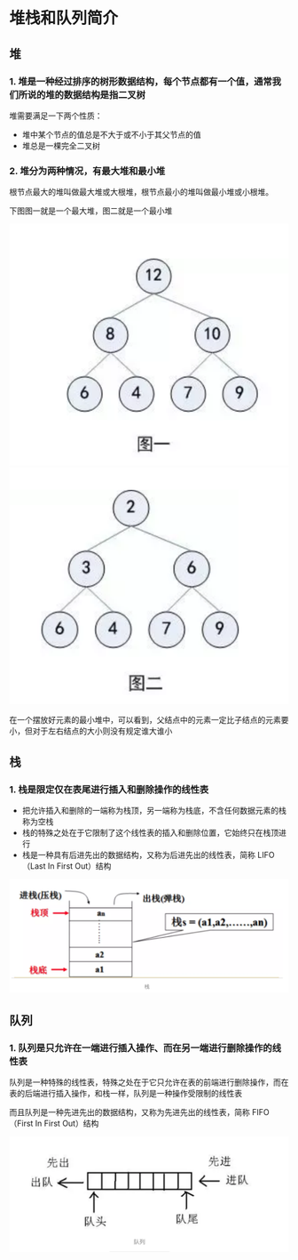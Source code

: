 # 堆栈和队列简介

## 堆

### 1. 堆是一种经过排序的树形数据结构，每个节点都有一个值，通常我们所说的堆的数据结构是指二叉树

堆需要满足一下两个性质：

+ 堆中某个节点的值总是不大于或不小于其父节点的值
+ 堆总是一棵完全二叉树

### 2. 堆分为两种情况，有最大堆和最小堆

根节点最大的堆叫做最大堆或大根堆，根节点最小的堆叫做最小堆或小根堆。

下图图一就是一个最大堆，图二就是一个最小堆

![最大堆](./pics/heap_big.png)
![最小堆](./pics/heap_small.png)

在一个摆放好元素的最小堆中，可以看到，父结点中的元素一定比子结点的元素要小，但对于左右结点的大小则没有规定谁大谁小

## 栈

### 1. 栈是限定仅在表尾进行插入和删除操作的线性表

+ 把允许插入和删除的一端称为栈顶，另一端称为栈底，不含任何数据元素的栈称为空栈
+ 栈的特殊之处在于它限制了这个线性表的插入和删除位置，它始终只在栈顶进行
+ 栈是一种具有后进先出的数据结构，又称为后进先出的线性表，简称 LIFO（Last In First Out）结构

![栈](./pics/stack.png)

## 队列

### 1. 队列是只允许在一端进行插入操作、而在另一端进行删除操作的线性表

队列是一种特殊的线性表，特殊之处在于它只允许在表的前端进行删除操作，而在表的后端进行插入操作，和栈一样，队列是一种操作受限制的线性表

而且队列是一种先进先出的数据结构，又称为先进先出的线性表，简称 FIFO（First In First Out）结构

![queue](./pics/queue.png)
